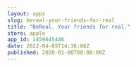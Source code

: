 ```yaml
---
layout: apps
slug: bereal-your-friends-for-real
title: "BeReal. Your friends for real."
store: apple
app_id: 1459645446
date: 2022-04-05T14:36:08Z
published: 2020-01-08T08:00:00Z
---
```

